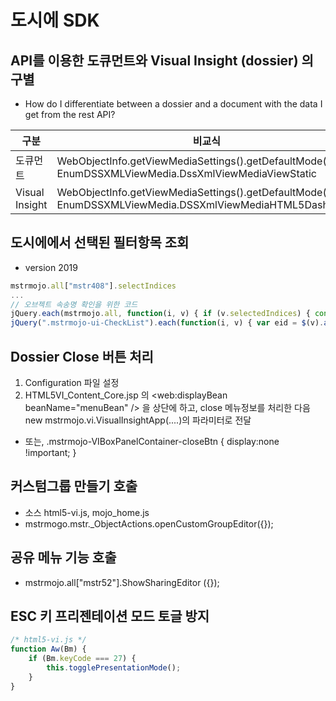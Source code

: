 # 도시에 SDK
## API를 이용한 도큐먼트와 Visual Insight (dossier) 의 구별
* How do I differentiate between a dossier and a document with the data I get from the rest API?

구분 | 비교식
--- | --- 
도큐먼트 | WebObjectInfo.getViewMediaSettings().getDefaultMode() == EnumDSSXMLViewMedia.DssXmlViewMediaViewStatic
Visual Insight | WebObjectInfo.getViewMediaSettings().getDefaultMode() == EnumDSSXMLViewMedia.DSSXmlViewMediaHTML5Dashboard

## 도시에에서 선택된 필터항목 조회
* version 2019
```javascript
mstrmojo.all["mstr408"].selectIndices
...
// 오브젝트 속송명 확인을 위한 코드
jQuery.each(mstrmojo.all, function(i, v) { if (v.selectedIndices) { console.log("=>", i, v.selectedIndices); }});
jQuery(".mstrmojo-ui-CheckList").each(function(i, v) { var eid = $(v).attr("id"); console.log("=>", eid, mstrmojo.all[eid].selectedIndices); });
```

## Dossier Close 버튼 처리
1. Configuration 파일 설정
2. HTML5VI_Content_Core.jsp 의 <web:displayBean beanName="menuBean" /> 을 상단에 하고, close 메뉴정보를 처리한 다음 new mstrmojo.vi.VisualInsightApp(....)의 파라미터로 전달
* 또는, .mstrmojo-VIBoxPanelContainer-closeBtn { display:none !important; }


## 커스텀그룹 만들기 호출
* 소스 html5-vi.js, mojo_home.js
* mstrmogo.mstr._ObjectActions.openCustomGroupEditor({});

## 공유 메뉴 기능 호출
* mstrmojo.all["mstr52"].ShowSharingEditor ({});

## ESC 키 프리젠테이션 모드 토글 방지
```` javascript
/* html5-vi.js */
function Aw(Bm) {
    if (Bm.keyCode === 27) {
        this.togglePresentationMode();
    }
}
````
